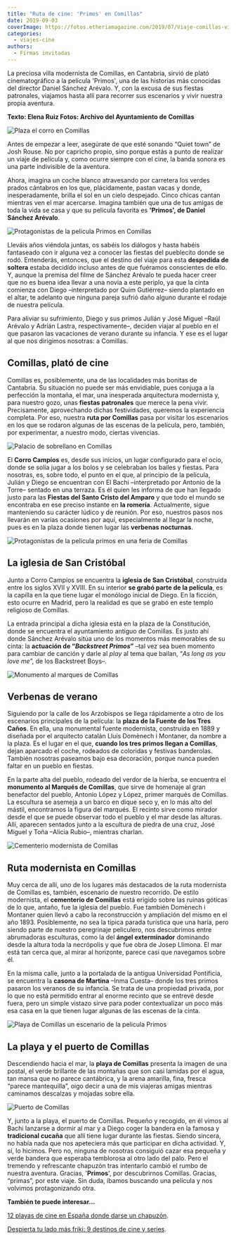 ```yaml
---
title: "Ruta de cine: 'Primos' en Comillas"
date: 2019-09-03
coverImage: https://fotos.etheriamagazine.com/2019/07/Viaje-comillas-vista-aerea.jpg
categories: 
  - viajes-cine
authors: 
  - Firmas invitadas
---
```


La preciosa villa modernista de Comillas, en Cantabria, sirvió de plató cinematográfico 
a la película 'Primos', una de las historias más conocidas del director Daniel Sánchez 
Arévalo. Y, con la excusa de sus fiestas patronales, viajamos hasta allí para recorrer 
sus escenarios y vivir nuestra propia aventura. 

**Texto: Elena Ruiz Fotos: Archivo del Ayuntamiento de Comillas** 

![Plaza el corro en Comillas](https://fotos.etheriamagazine.com/2019/07/viaje-comillas-el-corro.jpg "El Corro, en Comillas.")

Antes de empezar a leer, asegúrate de que esté sonando “Quiet town” de Josh Rouse. No 
por capricho propio, sino porque estás a punto de realizar un viaje de película y, como 
ocurre siempre con el cine, la banda sonora es una parte indivisible de la aventura. 

Ahora, imagina un coche blanco atravesando por carretera los verdes prados cántabros en 
los que, plácidamente, pastan vacas y donde, inesperadamente, brilla el sol en un cielo 
despejado. Cinco chicas cantan mientras ven el mar acercarse. Imagina también que una de 
tus amigas de toda la vida se casa y que su película favorita es **'Primos', de Daniel 
Sánchez Arévalo**. 

![Protagonistas de la pelicula Primos en Comillas](https://fotos.etheriamagazine.com/2019/08/fotograma-pelicula-primos.jpg "Fotograma película 'Primos'.")

Lleváis años viéndola juntas, os sabéis los diálogos y hasta habéis fantaseado con ir 
alguna vez a conocer las fiestas del pueblecito donde se rodó. Entenderás, entonces, que 
el destino del viaje para esta **despedida de soltera** estaba decidido incluso antes de 
que fuéramos conscientes de ello. Y, aunque la premisa del filme de Sánchez Arévalo te 
pueda hacer creer que no es buena idea llevar a una novia a este periplo, ya que la 
cinta comienza con Diego –interpretado por Quim Gutiérrez– siendo plantado en el altar, 
te adelanto que ninguna pareja sufrió daño alguno durante el rodaje de nuestra película. 

Para aliviar su sufrimiento, Diego y sus primos Julián y José Miguel –Raúl Arévalo y 
Adrián Lastra, respectivamente–, deciden viajar al pueblo en el que pasaron las 
vacaciones de verano durante su infancia. Y ese es el lugar al que nos dirigimos 
nosotras: a Comillas. 

## Comillas, plató de cine

Comillas es, posiblemente, una de las localidades más bonitas de Cantabria. Su situación 
no puede ser más envidiable, pues conjuga a la perfección la montaña, el mar, una 
inesperada arquitectura modernista y, para nuestro gozo, unas **fiestas patronales** que 
merece la pena vivir. Precisamente, aprovechando dichas festividades, queremos la 
experiencia completa. Por eso, nuestra **ruta por Comillas** pasa por visitar los 
escenarios en los que se rodaron algunas de las escenas de la película, pero, también, 
por experimentar, a nuestro modo, ciertas vivencias. 

![Palacio de sobrellano en Comillas](https://fotos.etheriamagazine.com/2019/08/viaje-comillas-modernismo-e1566465913398.jpg "Palacio de Sobrellano.")

El **Corro Campíos** es, desde sus inicios, un lugar configurado para el ocio, donde se 
solía jugar a los bolos y se celebraban los bailes y fiestas. Para nosotras, es, sobre 
todo, el punto en el que, al principio de la película, Julián y Diego se encuentran con 
El Bachi –interpretado por Antonio de la Torre– sentado en una terraza. Es él quien les 
informa de que han llegado justo para las **Fiestas del Santo Cristo del Amparo** y que 
todo el mundo se encontraba en ese preciso instante en **la romería**. Actualmente, 
sigue manteniendo su carácter lúdico y de reunión. Por eso, nuestros pasos nos llevarán 
en varias ocasiones por aquí, especialmente al llegar la noche, pues es en la plaza 
donde tienen lugar las **verbenas nocturnas**. 

![Protagonistas de la pelicula primos en una feria de Comillas](https://fotos.etheriamagazine.com/2019/08/pelicula-primos-ruta.jpg "© Fotograma de 'Primos'.")

## La iglesia de San Cristóbal

Junto a Corro Campíos se encuentra la **iglesia de San Cristóbal**, construida entre los 
siglos XVII y XVIII. En su interior **se grabó parte de la película**, es la capilla en 
la que tiene lugar el monólogo inicial de Diego. En la ficción, esto ocurre en Madrid, 
pero la realidad es que se grabó en este templo religioso de Comillas. 

La entrada principal a dicha iglesia está en la plaza de la Constitución, donde se 
encuentra el ayuntamiento antiguo de Comillas. Es justo ahí donde Sánchez Arévalo sitúa 
uno de los momentos más memorables de su cinta: la **actuación de “_Backstreet 
Primos_”** –tal vez sea buen momento para cambiar de canción y darle al _play_ al tema 
que bailan, “_As long as you love me_”, de los Backstreet Boys–. 

![Monumento al marques de Comillas](https://fotos.etheriamagazine.com/2019/07/Viaje-comillas-vista-aerea.jpg "Monumento al marqués de Comillas.")

## Verbenas de verano

Siguiendo por la calle de los Arzobispos se llega rápidamente a otro de los escenarios 
principales de la película: la **plaza de la Fuente de los Tres Caños**. En ella, una 
monumental fuente modernista, construida en 1889 y diseñada por el arquitecto catalán 
Lluís Domènech i Montaner, da nombre a la plaza. Es el lugar en el que, **cuando los 
tres primos llegan a Comillas**, dejan aparcado el coche, rodeados de coloridas y 
festivas banderolas. También nosotras paseamos bajo esa decoración, porque nunca pueden 
faltar en un pueblo en fiestas. 

En la parte alta del pueblo, rodeado del verdor de la hierba, se encuentra el 
**monumento al Marqués de Comillas**, que sirve de homenaje al gran benefactor del 
pueblo, Antonio López y López, primer marqués de Comillas. La escultura se asemeja a un 
barco en dique seco y, en lo más alto del mástil, encontramos la figura del marqués. El 
recinto sirve como mirador desde el que se puede observar todo el pueblo y el mar desde 
las alturas. Allí, aparecen sentados junto a la escultura de piedra de una cruz, José 
Miguel y Toña –Alicia Rubio–, mientras charlan. 

![Cementerio modernista de Comillas](https://fotos.etheriamagazine.com/2019/07/viaje-comillas-modernista-cementerio.jpg "Cementerio modernista de Comillas.")

## Ruta modernista en Comillas

Muy cerca de allí, uno de los lugares más destacados de la ruta modernista de Comillas 
es, también, escenario de nuestro recorrido. De estilo modernista, el **cementerio de 
Comillas** está erigido sobre las ruinas góticas de lo que, antaño, fue la iglesia del 
pueblo. Fue también Domènech i Montaner quien llevó a cabo la reconstrucción y 
ampliación del mismo en el año 1893. Posiblemente, no sea la típica parada turística que 
una haría, pero siendo parte de nuestro peregrinaje peliculero, nos descubrimos entre 
abrumadoras esculturas, como la del **ángel exterminador** dominando desde la altura 
toda la necrópolis y que fue obra de Josep Llimona. El mar está tan cerca que, al mirar 
al horizonte, parece casi que navegamos sobre él. 

En la misma calle, junto a la portalada de la antigua Universidad Pontificia, se 
encuentra la **casona de Martina** –Inma Cuesta– donde los tres primos pasaron los 
veranos de su infancia. Se trata de una propiedad privada, por lo que no está permitido 
entrar al enorme recinto que se entrevé desde fuera, pero un simple vistazo sirve para 
poder contextualizar un poco más esa casa en la que tienen lugar algunas de las escenas 
de la cinta. 

![Playa de Comillas un escenario de la pelicula Primos](https://fotos.etheriamagazine.com/2019/07/viaje-comillas-playa.jpg "Playa de Comillas.")

## La playa y el puerto de Comillas

Descendiendo hacia el mar, la **playa de Comillas** presenta la imagen de una postal, el 
verde brillante de las montañas que son casi lamidas por el agua, tan mansa que no 
parece cantábrica, y la arena amarilla, fina, fresca “parece mantequilla”, oigo decir a 
una de mis viajeras amigas mientras caminamos descalzas y mojadas sobre ella. 

![Puerto de Comillas](https://fotos.etheriamagazine.com/2019/07/viaje-comillas-pelicula-primos-puerto.jpg "Puerto de Comillas.")

Y, junto a la playa, el puerto de Comillas. Pequeño y recogido, en él vimos al Bachi 
lanzarse a dormir al mar y a Diego coger la bandera en la famosa y **tradicional 
cucaña** que allí tiene lugar durante las fiestas. Siendo sincera, no había nada que nos 
apeteciera más que participar en dicha actividad. Y, sí, lo hicimos. Pero no, ninguna de 
nosotras consiguió cazar esa pequeña y verde bandera que esperaba temblorosa al otro 
lado del palo. Pero el tremendo y refrescante chapuzón tras intentarlo cambió el rumbo 
de nuestra aventura. Gracias, '**Primos**', por descubrirnos Comillas. Gracias, 
“primas”, por este viaje. Sin duda, íbamos buscando una película y nos volvimos 
protagonizando otra. 

**También te puede interesar...** 

[12 playas de cine en España donde darse un 
chapuzón](https://etheriamagazine.com/2021/07/19/12-playas-espanolas-que-salen-en-peliculas/). 

[Despierta tu lado más friki: 9 destinos de cine y 
series](https://etheriamagazine.com/2020/03/20/viajes-sin-salir-de-casa-destinos-cine-y-series/).
